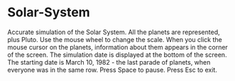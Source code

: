 # Solar-System
Accurate simulation of the Solar System.
All the planets are represented, plus Pluto.
Use the mouse wheel to change the scale.
When you click the mouse cursor on the planets, information about them appears in the corner of the screen.
The simulation date is displayed at the bottom of the screen.
The starting date is March 10, 1982 - the last parade of planets, when everyone was in the same row.
Press Space to pause.
Press Esc to exit.